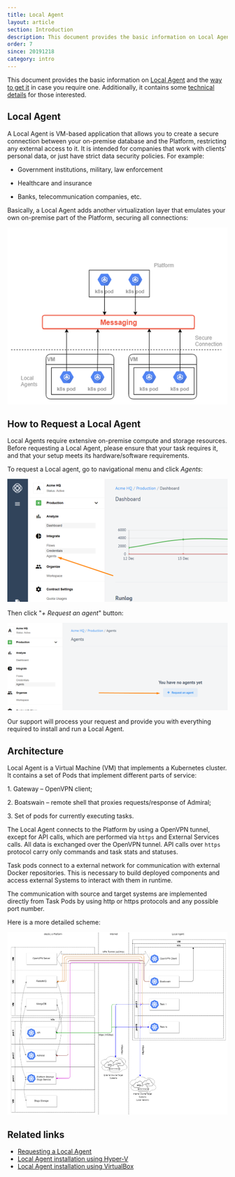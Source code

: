 ```yaml
---
title: Local Agent
layout: article
section: Introduction
description: This document provides the basic information on Local Agent and the way to get it in case you require one.
order: 7
since: 20191218
category: intro
---
```


This document provides the basic information on [Local Agent](#local-agent) and the [way to get it](#how-to-request-a-local-agent) in case you require one. Additionally, it contains some [technical details](#architecture) for those interested.

## Local Agent

A Local Agent is VM-based application that allows you to create a secure connection between your on-premise database and the Platform, restricting any external access to it. It is intended for companies that work with clients' personal data, or just have strict data security policies. For example:

- Government institutions, military, law enforcement

- Healthcare and insurance

- Banks, telecommunication companies, etc.

Basically, a Local Agent adds another virtualization layer that emulates your own on-premise part of the Platform, securing all connections:

![Local Agent](/assets/img/getting-started/local-agent/scheme.png)

## How to Request a Local Agent

Local Agents require extensive on-premise compute and storage resources. Before requesting a Local Agent, please ensure that your task requires it, and that your setup meets its hardware/software requirements.

To request a Local agent, go to navigational menu and click *Agents*:

![Local Agent Step 1](/assets/img/getting-started/local-agent/Screenshot_1.png)

Then click "*+ Request an agent*" button:

![Local Agent Step 2](/assets/img/getting-started/local-agent/Screenshot_2.png)

Our support will process your request and provide you with everything required to install and run a Local Agent.

## Architecture

Local Agent is a Virtual Machine (VM) that implements a Kubernetes cluster. It contains a set of Pods that implement different parts of service:

1\. Gateway – OpenVPN client;

2\. Boatswain – remote shell that proxies requests/response of Admiral;

3\. Set of pods for currently executing tasks.

The Local Agent connects to the Platform by using a OpenVPN tunnel, except for API calls, which are performed via `https` and External Services calls.
All data is exchanged over the OpenVPN tunnel. API calls over `https` protocol carry only commands and task stats and statuses.

Task pods connect to a external network for communication with external Docker repositories. This is necessary to build deployed components and access external Systems to interact with them in runtime.

The communication with source and target systems are implemented directly from Task Pods by using http or https protocols and any possible port number.

Here is a more detailed scheme:

![Local Agent Architecture](/assets/img/getting-started/local-agent/architecture.png)


## Related links

- [Requesting a Local Agent](/references/local-agents-requesting)
- [Local Agent installation using Hyper-V](/references/local-agents-HyperV)
- [Local Agent installation using VirtualBox](/references/local-agents-VirtualBox)
